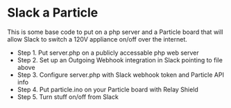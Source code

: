 # Slack a Particle
This is some base code to put on a php server and a Particle board that will allow Slack to switch a 120V appliance on/off over the internet.

* Step 1. Put server.php on a publicly accessable php web server
* Step 2. Set up an Outgoing Webhook integration in Slack pointing to file above
* Step 3. Configure server.php with Slack webhook token and Particle API info
* Step 4. Put particle.ino on your Particle board with Relay Shield
* Step 5. Turn stuff on/off from Slack
  
